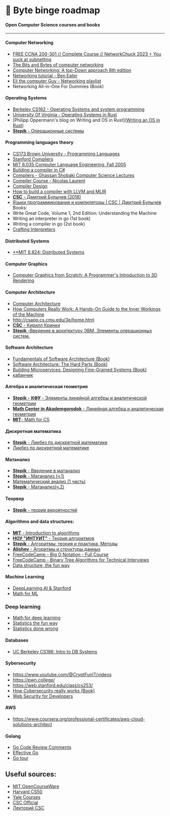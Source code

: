 # 💾 Byte binge roadmap
#### Open Computer Science courses and books
---
#### Computer Networking
- [FREE CCNA 200-301 // Complete Course // NetworkChuck 2023 + You suck at subnetting](https://www.youtube.com/playlist?list=PLIhvC56v63IJVXv0GJcl9vO5Z6znCVb1P) 
- [The Bits and Bytes of computer networking](https://www.coursera.org/learn/computer-networking)
- [Computer Networking: A top-Down approach 8th edition](http://gaia.cs.umass.edu/kurose_ross/lectures.php)
- [Networking tutorial - Ben Eater](https://www.youtube.com/playlist?list=PLowKtXNTBypH19whXTVoG3oKSuOcw_XeW)
- [Eli the computer Guy - Networking playlist](https://www.youtube.com/playlist?list=PLF360ED1082F6F2A5)
- Networking All-in-One For Dummies (Book)
 
#### Operating Systems
- [Berkeley CS162 - Operating Systems and system programming](https://www.youtube.com/playlist?list=PLF2K2xZjNEf97A_uBCwEl61sdxWVP7VWC)
- [University Of Virginia - Operating Systems in Rust](https://rust-class.org/index.html)
- [Philipp Oppermann's blog on Writing and OS in Rust]([Writing an OS in Rust](https://os.phil-opp.com/ "Home"))
- [**Stepik** - Операционные системы](https://stepik.org/course/1780/promo)

#### Programming languages theory
- [CS173 Brown University - Programming Languages](https://www.youtube.com/playlist?list=PL-R-PWkyRREf3Zjk6UFI5mhKt9XuLMC3G)
- [Stanford Compilers](https://www.youtube.com/playlist?list=PLTsf9UeqkRebOYdw4uqSN0ugRShSmHrzH)
- [MIT 6.035 Computer Language Engineering, Fall 2005](https://www.youtube.com/playlist?list=PL0300FE43396456C1) 
- [Building a compiler in C#](https://www.youtube.com/playlist?list=PLRAdsfhKI4OWNOSfS7EUu5GRAVmze1t2y)
- [Compilers - Ghassan Shobaki Computer Science Lectures](https://www.youtube.com/playlist?list=PL6KMWPQP_DM97Hh0PYNgJord-sANFTI3i)
- [Compiler Course - Nicolas Laurent](https://www.youtube.com/playlist?list=PLOech0kWpH8-njQpmSNGSiQBPUvl8v3IM)
- [Compiler Design](https://www.youtube.com/playlist?list=PLBlnK6fEyqRjT3oJxFXRgjPNzeS-LFY-q)
- [How to build a compiler with LLVM and MLIR](https://www.youtube.com/playlist?list=PLlONLmJCfHTo9WYfsoQvwjsa5ZB6hjOG5) 
- [**CSC** - Дмитрий Булычев (2018)](https://youtube.com/playlist?list=PLlb7e2G7aSpQ4Ym2TWTYyMcfMevxpKoxj)
- [Языки программирования и компиляторы | CSC | Дмитрий Булычев](https://www.notion.so/CSC-5eb80118c5f54ac8a375dcc9158263f8)
Books:
- Write Great Code, Volume 1, 2nd Edition: Understanding the Machine
- Writing an interpreter in go (1st book)
- Writing a compiler in go (2st book)
- [Crafting Interpreters](https://www.amazon.nl/Robert-Nystrom/dp/0990582930/ref=pd_rhf_d_dp_s_pd_crcd_sccl_1_1/258-5768044-3845304?pd_rd_w=jSAnv&content-id=amzn1.sym.90244661-a8e2-4054-b831-3f1fe56474a8&pf_rd_p=90244661-a8e2-4054-b831-3f1fe56474a8&pf_rd_r=N5FQ4V3GZYFKJGYXFMFA&pd_rd_wg=TDsOr&pd_rd_r=7168620e-0671-430e-bd31-2689353f9c0c&pd_rd_i=0990582930&psc=1)

#### **Distributed Systems**
- [**MIT 6.824: Distributed Systems](https://www.youtube.com/channel/UC_7WrbZTCODu1o_kfUMq88g/videos) 

#### Computer Graphics
- [Computer Graphics from Scratch: A Programmer's Introduction to 3D Rendering](https://www.amazon.nl/Computer-Graphics-Scratch-Programmers-Introduction/dp/1718500769/ref=d_pd_sbs_sccl_1_3/258-5768044-3845304?pd_rd_w=GPdBx&content-id=amzn1.sym.c41a8b3f-0a24-4a0a-bc5f-4f6f6c01ae9c&pf_rd_p=c41a8b3f-0a24-4a0a-bc5f-4f6f6c01ae9c&pf_rd_r=KQ8BZJ5GZCSNJRZAXGMD&pd_rd_wg=HqbSP&pd_rd_r=45fd9ad8-42cc-4ac4-a79c-f2a1a6193c1f&pd_rd_i=1718500769&psc=1)

#### Computer Architecture
- [Computer Architecture](https://www.cs.cmu.edu/afs/cs/academic/class/15213-f16/www/schedule.html)
- [How Computers Really Work: A Hands-On Guide to the Inner Workings of the Machine](https://www.amazon.nl/How-Computers-Really-Work-Hands/dp/1718500661/ref=d_pd_sim_sccl_2_3/258-5768044-3845304?pd_rd_w=d4w73&content-id=amzn1.sym.b72f5ef5-97e7-422b-928d-efaff6a05c67&pf_rd_p=b72f5ef5-97e7-422b-928d-efaff6a05c67&pf_rd_r=XNSD8XQ8DM7MPSY6KA4K&pd_rd_wg=gqUzf&pd_rd_r=3c05e2ae-0a4d-4e2f-b7ad-7e8d0d6a384f&pd_rd_i=1718500661&psc=1)
- http://csapp.cs.cmu.edu/3e/home.html
- [**CSC** - Кирилл Кринки](https://youtube.com/playlist?list=PL-_cKNuVAYAV5FX84ZRvFN2ICTuQWBOJB)
- [**Stepik** -Введение в архитектуру ЭВМ. Элементы операционных систем.](https://stepik.org/course/253/promo)

#### Software Architecture
- [Fundamentals of Software Architecture (Book)](https://www.amazon.nl/-/en/Neal-Ford/dp/1492043451/ref=d_pd_sim_sccl_3_17/258-5768044-3845304?pd_rd_w=AKS9G&content-id=amzn1.sym.b72f5ef5-97e7-422b-928d-efaff6a05c67&pf_rd_p=b72f5ef5-97e7-422b-928d-efaff6a05c67&pf_rd_r=AC3X2B12QAYTGE32HQCK&pd_rd_wg=c7Jr7&pd_rd_r=1d45968e-d1a3-45bb-a5fa-f35a054f199f&pd_rd_i=1492043451&psc=1)
- [Software Architecture: The Hard Parts (Book)](https://www.amazon.nl/-/en/Neal-Ford/dp/1492086894/ref=pd_bxgy_sccl_1/258-5768044-3845304?pd_rd_w=4dXJq&content-id=amzn1.sym.6415097d-50a3-4f00-aaa2-f81d42baf2cb&pf_rd_p=6415097d-50a3-4f00-aaa2-f81d42baf2cb&pf_rd_r=WA5QNPNSGYRVYGC5V042&pd_rd_wg=xypY2&pd_rd_r=000810e8-c8a4-49de-b9c2-b50b26f776e0&pd_rd_i=1492086894&psc=1)
- [Building Microservices: Designing Fine-Grained Systems (Book)](https://www.amazon.nl/-/en/Sam-Newman/dp/1492034029/ref=pd_bxgy_sccl_2/258-5768044-3845304?pd_rd_w=4dXJq&content-id=amzn1.sym.6415097d-50a3-4f00-aaa2-f81d42baf2cb&pf_rd_p=6415097d-50a3-4f00-aaa2-f81d42baf2cb&pf_rd_r=WA5QNPNSGYRVYGC5V042&pd_rd_wg=xypY2&pd_rd_r=000810e8-c8a4-49de-b9c2-b50b26f776e0&pd_rd_i=1492034029&psc=1)
- [кабанчик](https://www.amazon.nl/-/en/Martin-Kleppmann/dp/1449373321/ref=d_pd_sbs_sccl_2_2/258-5768044-3845304?pd_rd_w=0etWG&content-id=amzn1.sym.57990322-a059-4090-a8f5-1e3c1fa70164&pf_rd_p=57990322-a059-4090-a8f5-1e3c1fa70164&pf_rd_r=WA5QNPNSGYRVYGC5V042&pd_rd_wg=xypY2&pd_rd_r=000810e8-c8a4-49de-b9c2-b50b26f776e0&pd_rd_i=1449373321&psc=1)

#### Алгебра и аналитическая геометрия
-  [**Stepik** - **КФУ** - Элементы линейной алгебры и аналитической геометрии](https://stepik.org/lesson/612710/step/1?unit=608093)
-  [**Math Center in Akademgorodok** - Линейная алгебра и аналитическая геометрия](https://www.youtube.com/playlist?list=PLaX3n04-uUZoTu4DcD2Eqgq-h5wimh_uT)
-  [**MIT**- Math for CS](https://youtube.com/playlist?list=PLB7540DEDD482705B)
  
#### Дискретная математика
-  [**Stepik** - Ликбез по дискретной математике](https://stepik.org/course/91/syllabus)
-  [Ликбез по дискретной математике](https://www.notion.so/ea7ff3d0b111413c85f680f6acea0502)

#### Матанализ
-  [**Stepik** - Введение в матанализ](https://stepik.org/course/95/syllabus) 
-  [**Stepik** - Матанализ (ч.1)](https://stepik.org/course/716/promo)
-  [Математический анализ (1 часть)](https://www.notion.so/1-6e59101477294075b16920a41dbd3273)
-  [**Stepik** - М](https://stepik.org/course/95/syllabus)[атанализ(ч.2)](https://stepik.org/course/711/promo) 

#### Теорвер
-  [**Stepik** - теория вероятностей](https://stepik.org/course/3089/promo)

#### Algorithms and data structures:
- [**MIT** - Introduction to algorithms](https://youtube.com/playlist?list=PLUl4u3cNGP63EdVPNLG3ToM6LaEUuStEY)
- [**НОУ "ИНТУИТ”** - Теория алгоритмов](https://youtube.com/playlist?list=PLHqgHyLoh2uTi-AsNoqfwpE1q1IVik6MN)
- [**Stepik** - Алгоритмы: теория и практика. Методы](https://stepik.org/course/217/promo)
- [**Alishev** - Агоритмы и структуры данных](https://youtube.com/playlist?list=PLAma_mKffTOT_qpTFv4KdD9DhOAUd5Rqy)
- [FreeCodeCamp - Big O Notation - Full Course](https://www.notion.so/Big-O-Notation-Full-Course-freeCodeCamp-org-04ba19889fea483799a10ef692a383fd)
- [FreeCodeCamp - Binary Tree Algorithms for Technical Interviews](https://www.notion.so/Binary-Tree-Algorithms-for-Technical-Interviews-Full-Course-freeCodeCamp-org-da1c69277cab496986755817dcc3b940)
- [Data structure, the fun way](https://www.amazon.nl/-/en/Jeremy-Kubica/dp/1718502605/ref=d_pd_sbs_sccl_2_14/258-5768044-3845304?pd_rd_w=A8LjM&content-id=amzn1.sym.57990322-a059-4090-a8f5-1e3c1fa70164&pf_rd_p=57990322-a059-4090-a8f5-1e3c1fa70164&pf_rd_r=A3M2E7FM1462BBVQ5T2A&pd_rd_wg=YHApW&pd_rd_r=710f2e66-2242-46e2-90cb-3acbc492f6e3&pd_rd_i=1718502605&psc=1)

#### Machine Learning
- [DeepLearning.AI & Stanford](https://www.coursera.org/specializations/machine-learning-introduction?)
- [Math for ML](https://www.coursera.org/specializations/mathematics-machine-learning)

### Deep learning
- [Math for deep learning](https://www.amazon.nl/-/en/Ronald-T-Kneusel/dp/1718501900/ref=sr_1_13?crid=3Q9QZVG9TS38L&keywords=maths+for+computer+science&qid=1696706859&sprefix=maths+for+computer+science%2Caps%2C145&sr=8-13)
- [Statistics the fun way](https://www.amazon.nl/-/en/Will-Kurt/dp/1593279566/ref=d_pd_sim_sccl_2_3/258-5768044-3845304?pd_rd_w=piMRM&content-id=amzn1.sym.7146ce6d-6491-4ada-b489-1f09925482b2&pf_rd_p=7146ce6d-6491-4ada-b489-1f09925482b2&pf_rd_r=C1K4M531MD95QJJDAVGD&pd_rd_wg=330qk&pd_rd_r=785192d7-525b-44f1-97a3-2aa87de38dee&pd_rd_i=1593279566&psc=1)
- [Statistics done wrong](https://www.amazon.nl/-/en/Alex-Reinhart/dp/1593276206/ref=pd_bxgy_img_sccl_1/258-5768044-3845304?pd_rd_w=fbIsD&content-id=amzn1.sym.6415097d-50a3-4f00-aaa2-f81d42baf2cb&pf_rd_p=6415097d-50a3-4f00-aaa2-f81d42baf2cb&pf_rd_r=RBVN5R3VT1K3NZS8MYTC&pd_rd_wg=tyuAT&pd_rd_r=9117a90b-fef5-443e-b487-0d6a00441ac9&pd_rd_i=1593276206&psc=1)

#### Databases
- [UC Berkeley CS186: Intro to DB Systems](https://www.youtube.com/playlist?list=PLYp4IGUhNFmw8USiYMJvCUjZe79fvyYge)

#### Sybersecurity
- https://www.youtube.com/@CryptFunIT/videos
- https://pwn.college/
- https://web.stanford.edu/class/cs253/
- [How Cybersecurity really works (Book)](https://www.amazon.nl/-/en/Sam-Grubb/dp/1718501285/ref=d_pd_sbs_sccl_2_12/258-5768044-3845304?pd_rd_w=A8LjM&content-id=amzn1.sym.57990322-a059-4090-a8f5-1e3c1fa70164&pf_rd_p=57990322-a059-4090-a8f5-1e3c1fa70164&pf_rd_r=A3M2E7FM1462BBVQ5T2A&pd_rd_wg=YHApW&pd_rd_r=710f2e66-2242-46e2-90cb-3acbc492f6e3&pd_rd_i=1718501285&psc=1)
- [Web Security for Developers](https://www.amazon.nl/-/en/Malcolm-McDonald/dp/1593279949/ref=d_pd_sim_sccl_1_2/258-5768044-3845304?pd_rd_w=eUkcL&content-id=amzn1.sym.7146ce6d-6491-4ada-b489-1f09925482b2&pf_rd_p=7146ce6d-6491-4ada-b489-1f09925482b2&pf_rd_r=B7H83KSDAVFRHN3SW2RK&pd_rd_wg=37rVh&pd_rd_r=7182e389-ede8-4768-bb89-7b5e4d9e270d&pd_rd_i=1593279949&psc=1)

#### AWS
- https://www.coursera.org/professional-certificates/aws-cloud-solutions-architect

#### Golang
- [Go Code Review Comments](https://gist.github.com/adamveld12/c0d9f0d5f0e1fba1e551)
- [Effective Go](https://go.dev/doc/effective_go)
- [Go tour](https://go.dev/tour/)

## Useful sources:
- [MIT OpenCourseWare](https://www.youtube.com/c/mitocw/videos)
- [Harvard CS50](https://www.youtube.com/c/cs50/videos)
- [Yale Courses](https://www.youtube.com/@YaleCourses/playlists)
- [CSC Official](https://compscicenter.ru/online/)
- [Лекторий CSC](https://www.lektorium.tv/university/2932)